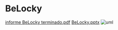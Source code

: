 # BeLocky
[informe BeLocky terminado.pdf](https://github.com/TomiauT2G/BeLocky/files/13560869/informe.BeLocky.terminado.pdf)
[BeLocky.pptx](https://github.com/TomiauT2G/BeLocky/files/13560888/BeLocky.pptx)
![uml](https://github.com/TomiauT2G/BeLocky/assets/150955257/3fdba796-adac-4255-9319-2a7f5e7dc085)
